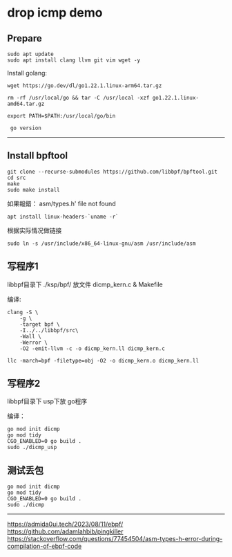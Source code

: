 #  drop icmp demo

## Prepare

```shell
sudo apt update
sudo apt install clang llvm git vim wget -y
```

Install golang:
```shell
wget https://go.dev/dl/go1.22.1.linux-arm64.tar.gz
```


```shell
rm -rf /usr/local/go && tar -C /usr/local -xzf go1.22.1.linux-amd64.tar.gz
```

```shell
export PATH=$PATH:/usr/local/go/bin
```

```shell
 go version
```

---

## Install bpftool
```shell
git clone --recurse-submodules https://github.com/libbpf/bpftool.git
cd src
make
sudo make install
```

如果報錯：
asm/types.h' file not found

```shell
apt install linux-headers-`uname -r`
```

根据实际情况做链接
```shell
sudo ln -s /usr/include/x86_64-linux-gnu/asm /usr/include/asm
```


## 写程序1
libbpf目录下 ./ksp/bpf/ 放文件 dicmp_kern.c & Makefile 


编译:
```shell
clang -S \
    -g \
    -target bpf \
    -I../../libbpf/src\
    -Wall \
    -Werror \
    -O2 -emit-llvm -c -o dicmp_kern.ll dicmp_kern.c
```


```shell
llc -march=bpf -filetype=obj -O2 -o dicmp_kern.o dicmp_kern.ll
```

## 写程序2
libbpf目录下 usp下放 go程序

编译：
```shell
go mod init dicmp
go mod tidy
CGO_ENABLED=0 go build . 
sudo ./dicmp_usp
```



## 测试丢包

```shell
go mod init dicmp
go mod tidy
CGO_ENABLED=0 go build . 
sudo ./dicmp
```






---
https://admida0ui.tech/2023/08/11/ebpf/     
https://github.com/adamlahbib/pingkiller     
https://stackoverflow.com/questions/77454504/asm-types-h-error-during-compilation-of-ebpf-code      


